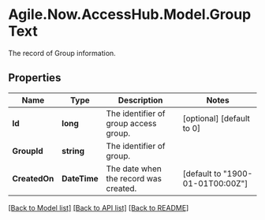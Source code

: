 # Agile.Now.AccessHub.Model.GroupText
The record of Group information.

## Properties

Name | Type | Description | Notes
------------ | ------------- | ------------- | -------------
**Id** | **long** | The identifier of group access group. | [optional] [default to 0]
**GroupId** | **string** | The identifier of group. | 
**CreatedOn** | **DateTime** | The date when the record was created. | [default to "1900-01-01T00:00Z"]

[[Back to Model list]](../../README.md#documentation-for-models) [[Back to API list]](../../README.md#documentation-for-api-endpoints) [[Back to README]](../../README.md)

